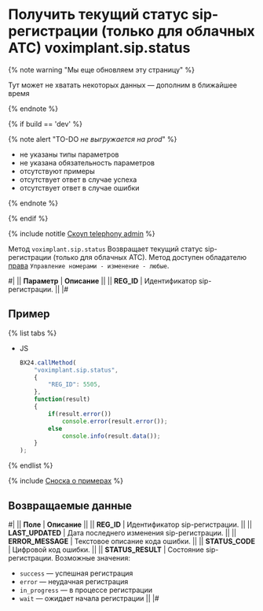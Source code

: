 # Получить текущий статус sip-регистрации (только для облачных АТС) voximplant.sip.status

{% note warning "Мы еще обновляем эту страницу" %}

Тут может не хватать некоторых данных — дополним в ближайшее время

{% endnote %}

{% if build == 'dev' %}

{% note alert "TO-DO _не выгружается на prod_" %}

- не указаны типы параметров
- не указана обязательность параметров
- отсутствуют примеры
- отсутствует ответ в случае успеха
- отсутствует ответ в случае ошибки

{% endnote %}

{% endif %}

{% include notitle [Скоуп telephony admin](../../_includes/scope-telephony-admin.md) %}

Метод `voximplant.sip.status` Возвращает текущий статус sip-регистрации (только для облачных АТС). Метод доступен обладателю [права](https://helpdesk.bitrix24.ru/open/18177766/) `Управление номерами - изменение - любые`.

#|
|| **Параметр** | **Описание** ||
|| **REG_ID** | Идентификатор sip-регистрации. ||
|#

## Пример

{% list tabs %}

- JS

    ```js
    BX24.callMethod(
        "voximplant.sip.status",
        {
            "REG_ID": 5505,
        },
        function(result) 
        {
            if(result.error())
                console.error(result.error());
            else
                console.info(result.data());
        }
    );
    ```

{% endlist %}

{% include [Сноска о примерах](../../../../_includes/examples.md) %}

## Возвращаемые данные

#|
|| **Поле** | **Описание** ||
|| **REG_ID** | Идентификатор sip-регистрации. ||
|| **LAST_UPDATED** | Дата последнего изменения sip-регистрации. ||
|| **ERROR_MESSAGE** | Текстовое описание кода ошибки. ||
|| **STATUS_CODE** | Цифровой код ошибки. ||
|| **STATUS_RESULT** | Состояние sip-регистрации. Возможные значения:
- `success` — успешная регистрация
- `error` — неудачная регистрация
- `in_progress` — в процессе регистрации
- `wait` — ожидает начала регистрации
||
|#